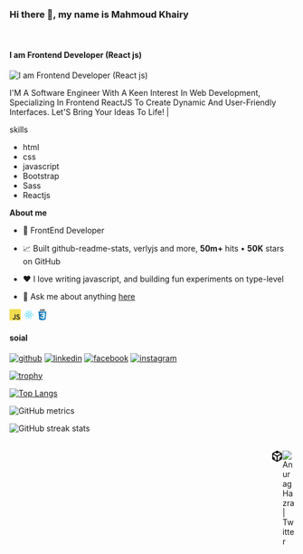 ### Hi there 👋, my name is Mahmoud Khairy

<br />

#### I am Frontend Developer (React js)
![I am Frontend Developer (React js)](https://iconscout.com/lottie-animation/github-8694700)


I'M A Software Engineer With A Keen Interest In Web Development, Specializing In Frontend  ReactJS To Create Dynamic And User-Friendly Interfaces. Let'S Bring Your Ideas To Life! |

skills
* html
* css
* javascript
* Bootstrap
* Sass
* Reactjs
  
**About me**

- 💼 FrontEnd Developer

- 📈 Built github-readme-stats, verlyjs and more, **50m+** hits • **50K** stars on GitHub

- ❤️ I love writing javascript, and building fun experiments on type-level

- 💬 Ask me about anything [here](https://github.com/anuraghazra/anuraghazra/issues)

<code><img height="20" alt="javascript" src="https://raw.githubusercontent.com/github/explore/80688e429a7d4ef2fca1e82350fe8e3517d3494d/topics/javascript/javascript.png"></code>
<code><img height="20" alt="react" src="https://raw.githubusercontent.com/github/explore/80688e429a7d4ef2fca1e82350fe8e3517d3494d/topics/react/react.png"></code>
<code><img height="20" alt="react" src="https://raw.githubusercontent.com/github/explore/80688e429a7d4ef2fca1e82350fe8e3517d3494d/topics/css/css.png"></code>




#### soial

[<img src='https://cdn.jsdelivr.net/npm/simple-icons@3.0.1/icons/github.svg' alt='github' height='40' color='#222'>](https://github.com/mahmoudkhairy402)  [<img src='https://cdn.jsdelivr.net/npm/simple-icons@3.0.1/icons/linkedin.svg' alt='linkedin' height='40' color='#307CAE'>](https://www.linkedin.com/in/mahmoud-khairy-69601621b/)  [<img src='https://cdn.jsdelivr.net/npm/simple-icons@3.0.1/icons/facebook.svg' alt='facebook' height='40' color='#2176FF'>](https://www.facebook.com/profile.php?id=100010137309005)  [<img src='https://cdn.jsdelivr.net/npm/simple-icons@3.0.1/icons/instagram.svg' alt='instagram' height='40' color='#FF2D44'>](https://www.instagram.com/mahmoud_khairy.74/)  

 
[![trophy](https://github-profile-trophy.vercel.app/?username=mahmoudkhairy402)](https://github.com/ryo-ma/github-profile-trophy)

[![Top Langs](https://github-readme-stats.vercel.app/api/top-langs/?username=mahmoudkhairy402)](https://github.com/anuraghazra/github-readme-stats)

![GitHub metrics](https://metrics.lecoq.io/mahmoudkhairy402)  

![GitHub streak stats](https://streak-stats.demolab.com/?user=mahmoudkhairy402)  





<br />

<a href="https://twitter.com/anuraghazru">
  <img align="right" alt="Anurag Hazra | Twitter" width="21px" src="https://raw.githubusercontent.com/anuraghazra/anuraghazra/master/assets/twitter.svg" />
</a>
<a href="https://codesandbox.io/u/anuraghazra">
  <img align="right" alt="Anurag Hazra | CodeSandbox" width="20px" src="https://raw.githubusercontent.com/anuraghazra/anuraghazra/master/assets/codesandbox.svg" />
</a>
